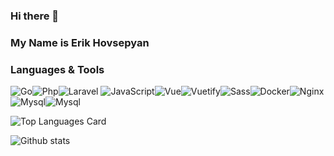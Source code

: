 

<!--
**fr13n8/fr13n8** is a ✨ _special_ ✨ repository because its `README.md` (this file) appears on your GitHub profile.

Here are some ideas to get you started:

- 🔭 I’m currently working on ...
- 🌱 I’m currently learning ...
- 👯 I’m looking to collaborate on ...
- 🤔 I’m looking for help with ...
- 💬 Ask me about ...
- 📫 How to reach me: ...
- 😄 Pronouns: ...
- ⚡ Fun fact: ...
-->

### Hi there 👋
### My Name is Erik Hovsepyan

### Languages & Tools
<img alt="Go" src="https://img.shields.io/badge/-Go-43853d?style=flat-square&logo=Go&logoColor=blue" /><img alt="Php" src="https://img.shields.io/badge/-Php-43853d?style=flat-square&logo=Php&logoColor=blue" /><img alt="Laravel" src="https://img.shields.io/badge/-Laravel-43853d?style=flat-square&logo=Laravel&logoColor=red" />&nbsp;<img alt="JavaScript" src="https://img.shields.io/badge/-JavaScript-edb200?style=flat-square&logo=javascript&logoColor=white" /><img alt="Vue" src="https://img.shields.io/badge/-Vue-384960?style=flat-square&logo=vue.js&logoColor=white" /><img alt="Vuetify" src="https://img.shields.io/badge/-Vuetify-1696f5?style=flat-square&logo=vuetify&logoColor=white" /><img alt="Sass" src="https://img.shields.io/badge/-Sass-CC6699?style=flat-square&logo=sass&logoColor=white" /><img alt="Docker" src="https://img.shields.io/badge/-Docker-43853d?style=flat-square&logo=Docker&logoColor=blue" /><img alt="Nginx" src="https://img.shields.io/badge/-Nginx-43853d?style=flat-square&logo=nginx&logoColor=green" /><img alt="Mysql" src="https://img.shields.io/badge/-Mysql-43853d?style=flat-square&logo=mysql&logoColor=white" /><img alt="Mysql" src="https://img.shields.io/badge/-Postgresql-1696f5?style=flat-square&logo=postgresql&logoColor=white" />

![Top Languages Card](https://github-readme-stats.vercel.app/api/top-langs/?username=fr13n8&theme=chartreuse-dark&layout=compact)

![Github stats](https://github-readme-stats.vercel.app/api?username=fr13n8&theme=chartreuse-dark&show_icons=true&count_private=true)



